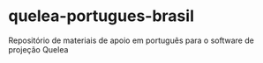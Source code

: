 # quelea-portugues-brasil
Repositório de materiais de apoio em português para o software de projeção Quelea
